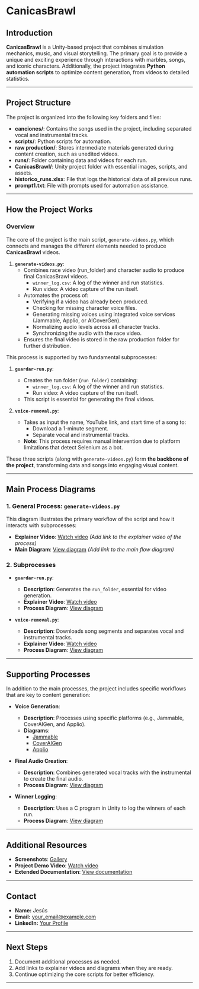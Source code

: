 # CanicasBrawl

## Introduction
**CanicasBrawl** is a Unity-based project that combines simulation mechanics, music, and visual storytelling. The primary goal is to provide a unique and exciting experience through interactions with marbles, songs, and iconic characters. Additionally, the project integrates **Python automation scripts** to optimize content generation, from videos to detailed statistics.

---

## Project Structure

The project is organized into the following key folders and files:

- **canciones/**: Contains the songs used in the project, including separated vocal and instrumental tracks.
- **scripts/**: Python scripts for automation.
- **raw production/**: Stores intermediate materials generated during content creation, such as unedited videos.
- **runs/**: Folder containing data and videos for each run.
- **CanicasBrawl/**: Unity project folder with essential images, scripts, and assets.
- **historico_runs.xlsx**: File that logs the historical data of all previous runs.
- **prompt1.txt**: File with prompts used for automation assistance.

---

## How the Project Works

### Overview
The core of the project is the main script, `generate-videos.py`, which connects and manages the different elements needed to produce **CanicasBrawl** videos. 

1. **`generate-videos.py`**:
   - Combines race video (run_folder) and character audio to produce final CanicasBrawl videos.
     - `winner_log.csv`: A log of the winner and run statistics.
     - Run video: A video capture of the run itself.
   - Automates the process of:
     - Verifying if a video has already been produced.
     - Checking for missing character voice files.  
     - Generating missing voices using integrated voice services (Jammable, Applio, or AICoverGen).
     - Normalizing audio levels across all character tracks.
     - Synchronizing the audio with the race video.
   - Ensures the final video is stored in the raw production folder for further distribution.

This process is supported by two fundamental subprocesses:

1. **`guardar-run.py`**:
   - Creates the run folder (`run_folder`) containing:
     - `winner_log.csv`: A log of the winner and run statistics.
     - Run video: A video capture of the run itself.
   - This script is essential for generating the final videos.

2. **`voice-removal.py`**:
   - Takes as input the name, YouTube link, and start time of a song to:
     - Download a 1-minute segment.
     - Separate vocal and instrumental tracks.
   - **Note**: This process requires manual intervention due to platform limitations that detect Selenium as a bot.

These three scripts (along with `generate-videos.py`) form **the backbone of the project**, transforming data and songs into engaging visual content.

---

## Main Process Diagrams

### 1. General Process: `generate-videos.py`
This diagram illustrates the primary workflow of the script and how it interacts with subprocesses:
- **Explainer Video**: [Watch video](#) *(Add link to the explainer video of the process)*
- **Main Diagram**: [View diagram](#) *(Add link to the main flow diagram)*

### 2. Subprocesses
- **`guardar-run.py`**:
  - **Description**: Generates the `run_folder`, essential for video generation.
  - **Explainer Video**: [Watch video](#)
  - **Process Diagram**: [View diagram](#)

- **`voice-removal.py`**:
  - **Description**: Downloads song segments and separates vocal and instrumental tracks.
  - **Explainer Video**: [Watch video](#)
  - **Process Diagram**: [View diagram](#)

---

## Supporting Processes

In addition to the main processes, the project includes specific workflows that are key to content generation:

- **Voice Generation**:
  - **Description**: Processes using specific platforms (e.g., Jammable, CoverAIGen, and Applio).
  - **Diagrams**:
    - [Jammable](#)
    - [CoverAIGen](#)
    - [Applio](#)

- **Final Audio Creation**:
  - **Description**: Combines generated vocal tracks with the instrumental to create the final audio.
  - **Process Diagram**: [View diagram](#)

- **Winner Logging**:
  - **Description**: Uses a C program in Unity to log the winners of each run.
  - **Process Diagram**: [View diagram](#)

---

## Additional Resources

- **Screenshots**: [Gallery](#)
- **Project Demo Video**: [Watch video](#)
- **Extended Documentation**: [View documentation](#)

---

## Contact
- **Name:** Jesús
- **Email:** your_email@example.com
- **LinkedIn:** [Your Profile](https://linkedin.com/in/your_profile)

---

## Next Steps
1. Document additional processes as needed.
2. Add links to explainer videos and diagrams when they are ready.
3. Continue optimizing the core scripts for better efficiency.

---
